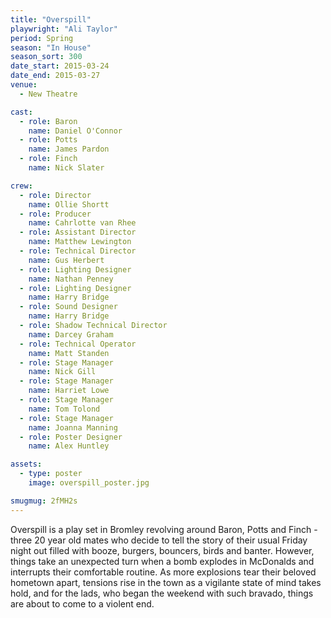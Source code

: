 ```yaml
---
title: "Overspill"
playwright: "Ali Taylor"
period: Spring
season: "In House"
season_sort: 300
date_start: 2015-03-24
date_end: 2015-03-27
venue:
  - New Theatre

cast:
  - role: Baron
    name: Daniel O'Connor
  - role: Potts
    name: James Pardon
  - role: Finch
    name: Nick Slater

crew:
  - role: Director
    name: Ollie Shortt
  - role: Producer
    name: Cahrlotte van Rhee
  - role: Assistant Director
    name: Matthew Lewington
  - role: Technical Director
    name: Gus Herbert
  - role: Lighting Designer
    name: Nathan Penney
  - role: Lighting Designer
    name: Harry Bridge
  - role: Sound Designer
    name: Harry Bridge
  - role: Shadow Technical Director
    name: Darcey Graham
  - role: Technical Operator
    name: Matt Standen
  - role: Stage Manager
    name: Nick Gill
  - role: Stage Manager
    name: Harriet Lowe
  - role: Stage Manager
    name: Tom Tolond
  - role: Stage Manager
    name: Joanna Manning
  - role: Poster Designer
    name: Alex Huntley

assets:
  - type: poster
    image: overspill_poster.jpg

smugmug: 2fMH2s
---
```


Overspill is a play set in Bromley revolving around Baron, Potts and Finch - three 20 year old mates who decide to tell the story of their usual Friday night out filled with booze, burgers, bouncers, birds and banter. However, things take an unexpected turn when a bomb explodes in McDonalds and interrupts their comfortable routine. As more explosions tear their beloved hometown apart, tensions rise in the town as a vigilante state of mind takes hold, and for the lads, who began the weekend with such bravado, things are about to come to a violent end.
